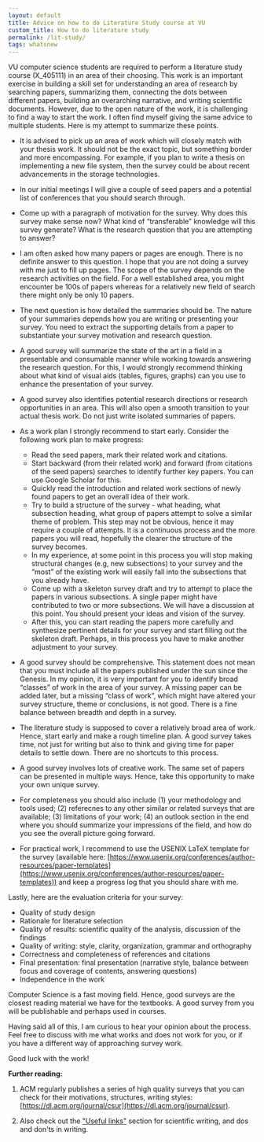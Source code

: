 ```yaml
---
layout: default
title: Advice on how to do Literature Study course at VU
custom_title: How to do literature study
permalink: /lit-study/
tags: whatsnew
---
```

VU computer science students are required to perform a literature study course (X_405111) in an area of their choosing. This work is an important exercise in building a skill set for understanding an area of research by searching papers, summarizing them, connecting the dots between different papers, building an overarching narrative, and writing scientific documents. However, due to the open nature of the work, it is challenging to find a way to start the work. I often find myself giving the same advice to multiple students. Here is my attempt to summarize these points. 

  * It is advised to pick up an area of work which will closely match with your thesis work. It should not be the exact topic, but something border and more encompassing. For example, if you plan to write a thesis on implementing a new file system, then the survey could be about recent advancements in the storage technologies.

  * In our initial meetings I will give a couple of seed papers and a potential list of conferences that you should search through. 

  * Come up with a paragraph of motivation for the survey. Why does this survey make sense now? What kind of “transferable” knowledge will this survey generate? What is the research question that you are attempting to answer? 

  * I am often asked how many papers or pages are enough. There is no definite answer to this question. I hope that you are not doing a survey with me just to fill up pages. The scope of the survey depends on the research activities on the field. For a well established area, you might encounter be 100s of papers whereas for a relatively new field of search there might only be only 10 papers. 

  * The next question is how detailed the summaries should be. The nature of your summaries depends how you are writing or presenting your survey. You need to extract the supporting details from a paper to substantiate your survey motivation and research question. 

  * A good survey will summarize the state of the art in a field in a presentable and consumable manner while working towards answering the research question. For this, I would strongly recommend thinking about what kind of visual aids (tables, figures, graphs) can you use to enhance the presentation of your survey. 

  * A good survey also identifies potential research directions or research opportunities in an area. This will also open a smooth transition to your actual thesis work. Do not just write isolated summaries of papers.

  * As a work plan I strongly recommend to start early. Consider the following work plan to make progress:
    * Read the seed papers, mark their related work and citations.
    * Start backward (from their related work) and forward (from citations of the seed papers) searches to identify further key papers. You can use Google Scholar for this.
    * Quickly read the introduction and related work sections of newly found papers to get an overall idea of their work.
    * Try to build a structure of the survey - what heading, what subsection heading, what group of papers attempt to solve a similar theme of problem. This step may not be obvious, hence it may require a couple of attempts. It is a continuous process and the more papers you will read, hopefully the clearer the structure of the survey becomes.
     * In my experience, at some point in this process you will stop making structural changes (e.g, new subsections) to your survey and the “most” of the existing work will easily fall into the subsections that you already have.
    * Come up with a skeleton survey draft and try to attempt to place the papers in various subsections. A single paper might have contributed to two or more subsections. We will have a discussion at this point. You should present your ideas and vision of the survey.
    * After this, you can start reading the papers more carefully and synthesize pertinent details for your survey and start filling out the skeleton draft. Perhaps, in this process you have to make another adjustment to your survey.

  * A good survey should be comprehensive. This statement does not mean that you must include all the papers published under the sun since the Genesis. In my opinion, it is very important for you to identify broad “classes” of work in the area of your survey. A missing paper can be added later, but a missing “class of work”, which might have altered your survey structure, theme or conclusions, is not good. There is a fine balance between breadth and depth in a survey.

  * The literature study is supposed to cover a relatively broad area of work. Hence, start early and make a rough timeline plan. A good survey takes time, not just for writing but also to think and giving time for paper details to settle down. There are no shortcuts to this process.

  * A good survey involves lots of creative work. The same set of papers can be presented in multiple ways. Hence, take this opportunity to make your own unique survey.

  * For completeness you should also include (1) your methodology and tools used; (2) referecnes to any other similar or related surveys that are available; (3) limitations of your work; (4) an outlook section in the end where you should summarize your impressions of the field, and how do you see the overall picture going forward. 

  * For practical work, I recommend to use the USENIX LaTeX template for the survey (available here: [https://www.usenix.org/conferences/author-resources/paper-templates](https://www.usenix.org/conferences/author-resources/paper-templates)) and keep a progress log that you should share with me. 

Lastly, here are the evaluation criteria for your survey: 
  * Quality of study design
  * Rationale for literature selection
  * Quality of results: scientific quality of the analysis, discussion of the findings
  * Quality of writing: style, clarity, organization, grammar and orthography
  * Correctness and completeness of references and citations
  * Final presentation: final presentation (narrative style, balance between focus and coverage of contents, answering questions)
  * Independence in the work 

Computer Science is a fast moving field. Hence, good surveys are the closest reading material we have for the textbooks. A good survey from you will be publishable and perhaps used in courses.

Having said all of this, I am curious to hear your opinion about the process. Feel free to discuss with me what works and does not work for you, or if you have a different way of approaching survey work. 

Good luck with the work! 

**Further reading:** 

1. ACM regularly publishes a series of high quality surveys that you can check for their motivations, structures, writing styles: [https://dl.acm.org/journal/csur](https://dl.acm.org/journal/csur). 

2. Also check out the ["Useful links"](/teaching) section for scientific writing, and dos and don'ts in writing. 
